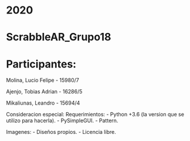 # 2020
# ScrabbleAR_Grupo18       

# Participantes:

Molina, Lucio Felipe   -   15980/7


Ajenjo, Tobias Adrian   -   16286/5


Mikaliunas, Leandro   -   15694/4


Consideracion especial:
    Requerimientos:
        - Python +3.6 (la version que se utilizo para hacerla).
        - PySimpleGUI.
        - Pattern.

Imagenes:
    - Diseños propios.
    - Licencia libre.